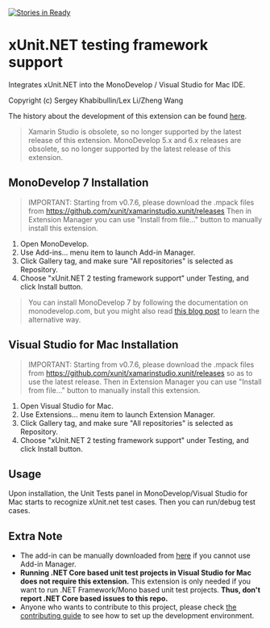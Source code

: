[![Stories in Ready](https://badge.waffle.io/xunit/xamarinstudio.xunit.svg?label=ready&title=Ready)](http://waffle.io/xunit/xamarinstudio.xunit) 

xUnit.NET testing framework support
===================================
Integrates xUnit.NET into the MonoDevelop / Visual Studio for Mac IDE.

Copyright (c) Sergey Khabibullin/Lex Li/Zheng Wang

The history about the development of this extension can be found [here](https://github.com/xunit/xamarinstudio.xunit/blob/7.0/HISTORY.md).

> Xamarin Studio is obsolete, so no longer supported by the latest release of this extension.
> MonoDevelop 5.x and 6.x releases are obsolete, so no longer supported by the latest release of this extension.

MonoDevelop 7 Installation
--------------------------
> IMPORTANT: Starting from v0.7.6, please download the .mpack files from https://github.com/xunit/xamarinstudio.xunit/releases
> Then in Extension Manager you can use "Install from file..." button to manually install this extension.

1. Open MonoDevelop.
1. Use Add-ins... menu item to launch Add-in Manager.
1. Click Gallery tag, and make sure "All repositories" is selected as Repository.
1. Choose "xUnit.NET 2 testing framework support" under Testing, and click Install button.

> You can install MonoDevelop 7 by following the documentation on monodevelop.com, but you might also read [this blog post](https://blog.lextudio.com/the-success-of-running-monodevelop-7-on-linux-a55f1469b1d1) to learn the alternative way.

Visual Studio for Mac Installation
----------------------------------
> IMPORTANT: Starting from v0.7.6, please download the .mpack files from https://github.com/xunit/xamarinstudio.xunit/releases so as to use the latest release.
> Then in Extension Manager you can use "Install from file..." button to manually install this extension.

1. Open Visual Studio for Mac.
1. Use Extensions... menu item to launch Extension Manager.
1. Click Gallery tag, and make sure "All repositories" is selected as Repository.
1. Choose "xUnit.NET 2 testing framework support" under Testing, and click Install button.

Usage
-----
Upon installation, the Unit Tests panel in MonoDevelop/Visual Studio for Mac starts to recognize xUnit.net test cases. Then you can run/debug test cases.

Extra Note
----------
* The add-in can be manually downloaded from [here](http://addins.monodevelop.com/Project/Index/220) if you cannot use Add-in Manager.
* **Running .NET Core based unit test projects in Visual Studio for Mac does not require this extension.** This extension is only needed if you want to run .NET Framework/Mono based unit test projects. **Thus, don't report .NET Core based issues to this repo.**
* Anyone who wants to contribute to this project, please check [the contributing guide](https://github.com/xunit/xamarinstudio.xunit/blob/7.0/CONTRIBUTING.md) to see how to set up the development environment.
